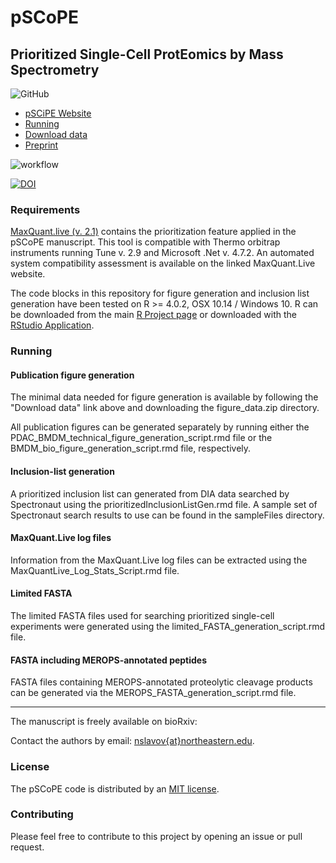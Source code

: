 # **pSCoPE**

## Prioritized Single-Cell ProtEomics by Mass Spectrometry

<!--![GitHub release](https://img.shields.io/github/release/SlavovLab/DO-MS.svg)-->
![GitHub](https://img.shields.io/github/license/SlavovLab/DO-MS.svg)

* [pSCiPE Website](https://scp.slavovlab.net/pSCoPE)
* [Running](#running)
* [Download data](https://scp.slavovlab.net/Huffman_et_al_2022)
* [Preprint](https://www.biorxiv.org/content/10.1101/2022.03.16.484655v1)



![workflow](Workflow_v7.png)


[![DOI](https://zenodo.org/badge/DOI/10.5281/zenodo.7498171.svg)](https://doi.org/10.5281/zenodo.7498171)


### Requirements

[MaxQuant.live (v. 2.1)](www.maxquant.live) contains the prioritization feature applied in the pSCoPE manuscript. This tool is compatible with Thermo orbitrap instruments running Tune v. 2.9 and Microsoft .Net v. 4.7.2. An automated system compatibility assessment is available on the linked MaxQuant.Live website.

The code blocks in this repository for figure generation and inclusion list generation have been tested on R >= 4.0.2, OSX 10.14 / Windows 10. R can be downloaded from the main [R Project page](https://www.r-project.org/) or downloaded with the [RStudio Application](https://www.rstudio.com/products/rstudio/download/).



### Running

#### Publication figure generation
The minimal data needed for figure generation is available by following the "Download data" link above and downloading the figure_data.zip directory.

All publication figures can be generated separately by running either the PDAC_BMDM_technical_figure_generation_script.rmd file or the BMDM_bio_figure_generation_script.rmd file, respectively.

#### Inclusion-list generation
A prioritized inclusion list can generated from DIA data searched by Spectronaut using the prioritizedInclusionListGen.rmd file. A sample set of Spectronaut search results to use can be found in the sampleFiles directory.

#### MaxQuant.Live log files
Information from the MaxQuant.Live log files can be extracted using the MaxQuantLive_Log_Stats_Script.rmd file.

#### Limited FASTA
The limited FASTA files used for searching prioritized single-cell experiments were generated using the limited_FASTA_generation_script.rmd file.

#### FASTA including MEROPS-annotated peptides
FASTA files containing MEROPS-annotated proteolytic cleavage products can be generated via the MEROPS_FASTA_generation_script.rmd file.



------------

The manuscript is freely available on bioRxiv: <!-- [Specht et al., 2019](https://www.biorxiv.org/content/10.1101/665307v3) -->

Contact the authors by email: [nslavov\{at\}northeastern.edu](mailto:nslavov@northeastern.edu).

### License

The pSCoPE code is distributed by an [MIT license](https://github.com/SlavovLab/DO-MS/blob/master/LICENSE).

### Contributing

Please feel free to contribute to this project by opening an issue or pull request.

<!--
### Data
All data used for the manuscript is available on [UCSD's MassIVE Repository](https://massive.ucsd.edu/ProteoSAFe/dataset.jsp?task=b15cafc7489147e99b93bd7c718388b2)
-->
